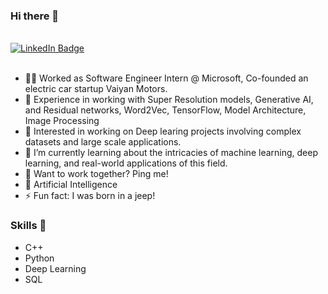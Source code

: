 ### Hi there 👋

<br>

<div id="badges">
  <a href="https://www.linkedin.com/in/siddharthsaraswat1">
    <img src="https://img.shields.io/badge/LinkedIn-blue?style=for-the-badge&logo=linkedin&logoColor=white" alt="LinkedIn Badge"/>
  </a>
</div>

<br>

- 🧑‍💻 Worked as Software Engineer Intern @ Microsoft, Co-founded an electric car startup Vaiyan Motors. 
- 📸 Experience in working with Super Resolution models, Generative AI, and Residual networks, Word2Vec, TensorFlow, Model Architecture, Image Processing
- 🔭 Interested in working on Deep learing projects involving complex datasets and large scale applications. 
- 🌱 I’m currently learning about the intricacies of machine learning, deep learning, and real-world applications of this field.
- 👯 Want to work together? Ping me!
- 💬 Artificial Intelligence
- ⚡ Fun fact: I was born in a jeep!

### Skills 📄

- C++
- Python
- Deep Learning
- SQL


